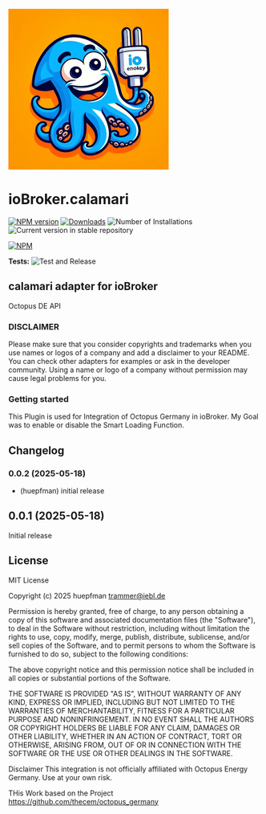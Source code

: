 ![Logo](admin/calamari.png)

# ioBroker.calamari

[![NPM version](https://img.shields.io/npm/v/iobroker.calamari.svg)](https://www.npmjs.com/package/iobroker.calamari)
[![Downloads](https://img.shields.io/npm/dm/iobroker.calamari.svg)](https://www.npmjs.com/package/iobroker.calamari)
![Number of Installations](https://iobroker.live/badges/calamari-installed.svg)
![Current version in stable repository](https://iobroker.live/badges/calamari-stable.svg)

[![NPM](https://nodei.co/npm/iobroker.calamari.png?downloads=true)](https://nodei.co/npm/iobroker.calamari/)

**Tests:** ![Test and Release](https://github.com/huepfman/ioBroker.calamari/workflows/Test%20and%20Release/badge.svg)

## calamari adapter for ioBroker

Octopus DE API

### DISCLAIMER

Please make sure that you consider copyrights and trademarks when you use names or logos of a company and add a disclaimer to your README.
You can check other adapters for examples or ask in the developer community. Using a name or logo of a company without permission may cause legal problems for you.

### Getting started

This Plugin is used for Integration of Octopus Germany in ioBroker. My Goal was to enable or disable the Smart Loading Function.

## Changelog

<!--
	Placeholder for the next version (at the beginning of the line):
	### **WORK IN PROGRESS**
-->
### 0.0.2 (2025-05-18)

- (huepfman) initial release

## 0.0.1 (2025-05-18)

Initial release

## License

MIT License

Copyright (c) 2025 huepfman <trammer@iebl.de>

Permission is hereby granted, free of charge, to any person obtaining a copy
of this software and associated documentation files (the "Software"), to deal
in the Software without restriction, including without limitation the rights
to use, copy, modify, merge, publish, distribute, sublicense, and/or sell
copies of the Software, and to permit persons to whom the Software is
furnished to do so, subject to the following conditions:

The above copyright notice and this permission notice shall be included in all
copies or substantial portions of the Software.

THE SOFTWARE IS PROVIDED "AS IS", WITHOUT WARRANTY OF ANY KIND, EXPRESS OR
IMPLIED, INCLUDING BUT NOT LIMITED TO THE WARRANTIES OF MERCHANTABILITY,
FITNESS FOR A PARTICULAR PURPOSE AND NONINFRINGEMENT. IN NO EVENT SHALL THE
AUTHORS OR COPYRIGHT HOLDERS BE LIABLE FOR ANY CLAIM, DAMAGES OR OTHER
LIABILITY, WHETHER IN AN ACTION OF CONTRACT, TORT OR OTHERWISE, ARISING FROM,
OUT OF OR IN CONNECTION WITH THE SOFTWARE OR THE USE OR OTHER DEALINGS IN THE
SOFTWARE.

Disclaimer
This integration is not officially affiliated with Octopus Energy Germany. Use at your own risk.

THis Work based on the Project https://github.com/thecem/octopus_germany
